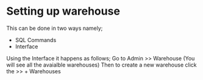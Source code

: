 # Setting up warehouse


This can be done in two ways namely;
- SQL Commands
- Interface

Using the Interface it happens as follows;
 Go to Admin >> Warehouse (You will see all the avaialble warehouses) Then to create a new warehouse click the >> + Warehouses

